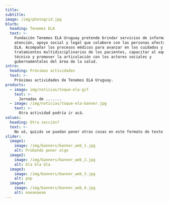 ```yaml
---
title:
subtitle:
image: /img/photogrid.jpg
blurb:
  heading: Tenemos ELA
  text: >-
    Fundación Tenemos ELA Uruguay pretende brindar servicios de información,
    atención, apoyo social y legal que colabore con las personas afectadas con
    ELA. Acompañar los procesos médicos para avanzar en los cuidados y
    tratamientos multidisciplinarios de los pacientes, capacitar al equipo
    técnico y promover la articulación con los actores sociales y
    gubernamentales del área de la salud.
intro:
  heading: Próximas actividades
  text: >-
    Próximas actividades de Tenemos ELA Uruguay.
products:
  - image: img/noticias/toque-ela-gif
    text: >-
      Jornadas de .......
  - image: /img/noticias/toque-ela-banner.jpg
    text: >-
      Otra actividad podría ir acá.
values:
  heading: Otra sección?
  text: >-
    No sé, quizás se puedan poner otras cosas en este formato de texto de un lado e imagen del otro...
slider:
  image1:
    image: /img/banners/banner_web_1.jpg
    alt: Probando poner algo
  image2:
    image: /img/banners/banner_web_2.jpg
    alt: bla bla bla
  image3:
    image: /img/banners/banner_web_3.jpg
    alt: pop
  image4:
    image: /img/banners/banner_web_4.jpg
    alt: eaeaeaeae
---
```

